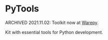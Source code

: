 PyTools
===

ARCHIVED 2021.11.02: Toolkit now at [Warepy](https://github.com/ryzhovalex/warepy).

Kit with essential tools for Python development.
